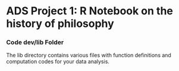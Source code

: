 # ADS Project 1:  R Notebook on the history of philosophy

### Code dev/lib Folder

The lib directory contains various files with function definitions and computation codes for your data analysis. 

